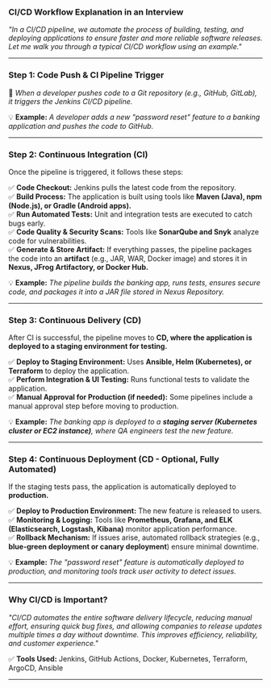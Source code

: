 ### **CI/CD Workflow Explanation in an Interview**  

*"In a CI/CD pipeline, we automate the process of building, testing, and deploying applications to ensure faster and more reliable software releases. Let me walk you through a typical CI/CD workflow using an example."*  

---

### **Step 1: Code Push & CI Pipeline Trigger**  
📌 *When a developer pushes code to a Git repository (e.g., GitHub, GitLab), it triggers the Jenkins CI/CD pipeline.*  

💡 **Example:** *A developer adds a new "password reset" feature to a banking application and pushes the code to GitHub.*  

---

### **Step 2: Continuous Integration (CI)**  
Once the pipeline is triggered, it follows these steps:  

✅ **Code Checkout:** Jenkins pulls the latest code from the repository.  
✅ **Build Process:** The application is built using tools like **Maven (Java), npm (Node.js), or Gradle (Android apps).**  
✅ **Run Automated Tests:** Unit and integration tests are executed to catch bugs early.  
✅ **Code Quality & Security Scans:** Tools like **SonarQube and Snyk** analyze code for vulnerabilities.  
✅ **Generate & Store Artifact:** If everything passes, the pipeline packages the code into an **artifact** (e.g., JAR, WAR, Docker image) and stores it in **Nexus, JFrog Artifactory, or Docker Hub.**  

💡 **Example:** *The pipeline builds the banking app, runs tests, ensures secure code, and packages it into a JAR file stored in Nexus Repository.*  

---

### **Step 3: Continuous Delivery (CD)**  
After CI is successful, the pipeline moves to **CD, where the application is deployed to a staging environment for testing.**  

✅ **Deploy to Staging Environment:** Uses **Ansible, Helm (Kubernetes), or Terraform** to deploy the application.  
✅ **Perform Integration & UI Testing:** Runs functional tests to validate the application.  
✅ **Manual Approval for Production (if needed):** Some pipelines include a manual approval step before moving to production.  

💡 **Example:** *The banking app is deployed to a **staging server (Kubernetes cluster or EC2 instance)**, where QA engineers test the new feature.*  

---

### **Step 4: Continuous Deployment (CD - Optional, Fully Automated)**  
If the staging tests pass, the application is automatically deployed to **production.**  

✅ **Deploy to Production Environment:** The new feature is released to users.  
✅ **Monitoring & Logging:** Tools like **Prometheus, Grafana, and ELK (Elasticsearch, Logstash, Kibana)** monitor application performance.  
✅ **Rollback Mechanism:** If issues arise, automated rollback strategies (e.g., **blue-green deployment or canary deployment**) ensure minimal downtime.  

💡 **Example:** *The "password reset" feature is automatically deployed to production, and monitoring tools track user activity to detect issues.*  

---

### **Why CI/CD is Important?**  
*"CI/CD automates the entire software delivery lifecycle, reducing manual effort, ensuring quick bug fixes, and allowing companies to release updates multiple times a day without downtime. This improves efficiency, reliability, and customer experience."*  

✅ **Tools Used:** Jenkins, GitHub Actions, Docker, Kubernetes, Terraform, ArgoCD, Ansible  

---
